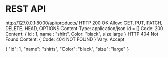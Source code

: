 #  REST API 
http://127.0.0.1:8000/api/products/
HTTP 200 OK
Allow: GET, PUT, PATCH, DELETE, HEAD, OPTIONS
Content-Type: application/json
id = []
Code: 200 
Content: { id : 1, name : "shirt", Color: "black", size:large }
HTTP 404 Not Found
Content: { Code: 404 NOT FOUND }
Vary: Accept

{
    "id": 1,
    "name": "shirts",
    "Color": "black",
    "size": "large"
}